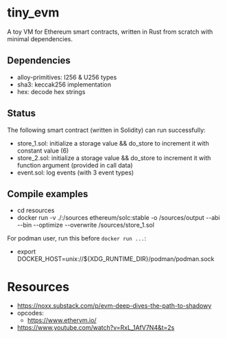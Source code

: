 # tiny_evm

A toy VM for Ethereum smart contracts, written in Rust from scratch with minimal dependencies.

## Dependencies

* alloy-primitives: I256 & U256 types
* sha3: keccak256 implementation
* hex: decode hex strings

## Status

The following smart contract (written in Solidity) can run successfully:
* store_1.sol: initialize a storage value && do_store to increment it with constant value (6)
* store_2.sol: initialize a storage value && do_store to increment it with function argument (provided in call data)
* event.sol: log events (with 3 event types)


## Compile examples

* cd resources
* docker run -v ./:/sources ethereum/solc:stable -o /sources/output --abi --bin --optimize --overwrite /sources/store_1.sol

For podman user, run this before `docker run ...`:

* export DOCKER_HOST=unix://${XDG_RUNTIME_DIR}/podman/podman.sock

# Resources

* https://noxx.substack.com/p/evm-deep-dives-the-path-to-shadowy
* opcodes:
  * https://www.ethervm.io/
* https://www.youtube.com/watch?v=RxL_1AfV7N4&t=2s